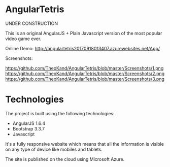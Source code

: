 # AngularTetris 

UNDER CONSTRUCTION

This is an original AngularJS + Plain Javascript version of the most popular video game ever. 

Online Demo:
http://angulartetris20170918013407.azurewebsites.net/App/

Screenshots:

https://github.com/TheoKand/AngularTetris/blob/master/Screenshots/1.png
https://github.com/TheoKand/AngularTetris/blob/master/Screenshots/2.png
https://github.com/TheoKand/AngularTetris/blob/master/Screenshots/3.png

# Technologies
The project is built using the following technologies:

- AngularJS 1.6.4
- Bootstrap 3.3.7
- Javascript

It's a fully responsive website which means that all the information is visible on any type of device like mobiles and tablets.

The site is published on the cloud using Microsoft Azure.


